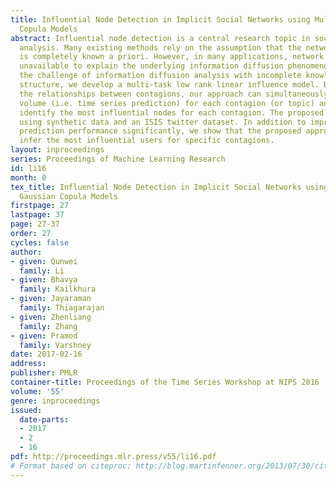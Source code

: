 ```yaml
---
title: Influential Node Detection in Implicit Social Networks using Multi-task Gaussian
  Copula Models
abstract: Influential node detection is a central research topic in social network
  analysis. Many existing methods rely on the assumption that the network structure
  is completely known a priori. However, in many applications, network structure is
  unavailable to explain the underlying information diffusion phenomenon. To address
  the challenge of information diffusion analysis with incomplete knowledge of network
  structure, we develop a multi-task low rank linear influence model. By exploiting
  the relationships between contagions, our approach can simultaneously predict the
  volume (i.e. time series prediction) for each contagion (or topic) and automatically
  identify the most influential nodes for each contagion. The proposed model is validated
  using synthetic data and an ISIS twitter dataset. In addition to improving the volume
  prediction performance significantly, we show that the proposed approach can reliably
  infer the most influential users for specific contagions.
layout: inproceedings
series: Proceedings of Machine Learning Research
id: li16
month: 0
tex_title: Influential Node Detection in Implicit Social Networks using Multi-task
  Gaussian Copula Models
firstpage: 27
lastpage: 37
page: 27-37
order: 27
cycles: false
author:
- given: Qunwei
  family: Li
- given: Bhavya
  family: Kailkhura
- given: Jayaraman
  family: Thiagarajan
- given: Zhenliang
  family: Zhang
- given: Pramod
  family: Varshney
date: 2017-02-16
address: 
publisher: PMLR
container-title: Proceedings of the Time Series Workshop at NIPS 2016
volume: '55'
genre: inproceedings
issued:
  date-parts:
  - 2017
  - 2
  - 16
pdf: http://proceedings.mlr.press/v55/li16.pdf
# Format based on citeproc: http://blog.martinfenner.org/2013/07/30/citeproc-yaml-for-bibliographies/
---
```

